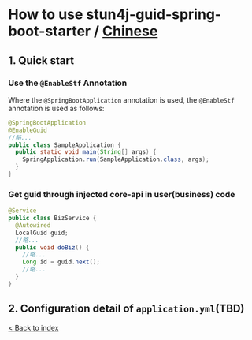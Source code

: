 # How to use stun4j-guid-spring-boot-starter / [Chinese](README.md)

## 1. Quick start
### Use the `@EnableStf` Annotation
Where the `@SpringBootApplication` annotation is used, the `@EnableStf` annotation is used as follows:
```java
@SpringBootApplication
@EnableGuid
//略...
public class SampleApplication {
  public static void main(String[] args) {
    SpringApplication.run(SampleApplication.class, args);
  }
}
```
### Get guid through injected core-api in user(business) code
```java
@Service
public class BizService {
  @Autowired
  LocalGuid guid;
  //略...
  public void doBiz() {
    //略...
    Long id = guid.next();
    //略...
  }
}
```

## 2. Configuration detail of `application.yml`(TBD)
[< Back to index](../README_en_US.md)